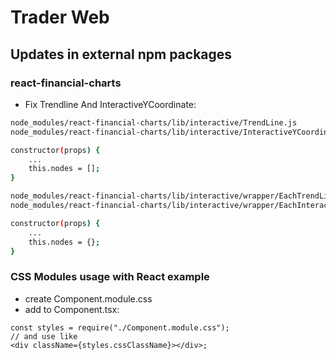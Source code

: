 # Trader Web

## Updates in external npm packages

### react-financial-charts

- Fix Trendline And InteractiveYCoordinate:

```bash
node_modules/react-financial-charts/lib/interactive/TrendLine.js
node_modules/react-financial-charts/lib/interactive/InteractiveYCoordinate.js

constructor(props) {
    ...
    this.nodes = [];
}
```

```bash
node_modules/react-financial-charts/lib/interactive/wrapper/EachTrendLine.js
node_modules/react-financial-charts/lib/interactive/wrapper/EachInteractiveYCoordinate.js

constructor(props) {
    ...
    this.nodes = {};
}
```

### CSS Modules usage with React example

- create Component.module.css
- add to Component.tsx:

```tsx
const styles = require("./Component.module.css");
// and use like
<div className={styles.cssClassName}></div>;
```
